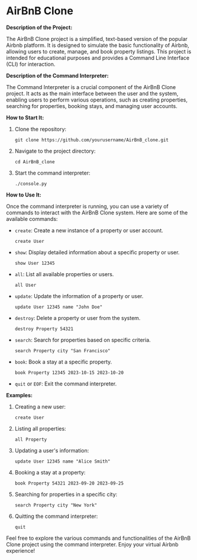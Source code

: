 # AirBnB Clone

**Description of the Project:**

The AirBnB Clone project is a simplified, text-based version of the popular Airbnb platform. It is designed to simulate the basic functionality of Airbnb, allowing users to create, manage, and book property listings. This project is intended for educational purposes and provides a Command Line Interface (CLI) for interaction.

**Description of the Command Interpreter:**

The Command Interpreter is a crucial component of the AirBnB Clone project. It acts as the main interface between the user and the system, enabling users to perform various operations, such as creating properties, searching for properties, booking stays, and managing user accounts.

**How to Start It:**

1. Clone the repository:

   ```
   git clone https://github.com/yourusername/AirBnB_clone.git
   ```

2. Navigate to the project directory:

   ```
   cd AirBnB_clone
   ```

3. Start the command interpreter:

   ```
   ./console.py
   ```

**How to Use It:**

Once the command interpreter is running, you can use a variety of commands to interact with the AirBnB Clone system. Here are some of the available commands:

- `create`: Create a new instance of a property or user account.
  ```
  create User
  ```

- `show`: Display detailed information about a specific property or user.
  ```
  show User 12345
  ```

- `all`: List all available properties or users.
  ```
  all User
  ```

- `update`: Update the information of a property or user.
  ```
  update User 12345 name "John Doe"
  ```

- `destroy`: Delete a property or user from the system.
  ```
  destroy Property 54321
  ```

- `search`: Search for properties based on specific criteria.
  ```
  search Property city "San Francisco"
  ```

- `book`: Book a stay at a specific property.
  ```
  book Property 12345 2023-10-15 2023-10-20
  ```

- `quit` or `EOF`: Exit the command interpreter.

**Examples:**

1. Creating a new user:
   ```
   create User
   ```

2. Listing all properties:
   ```
   all Property
   ```

3. Updating a user's information:
   ```
   update User 12345 name "Alice Smith"
   ```

4. Booking a stay at a property:
   ```
   book Property 54321 2023-09-20 2023-09-25
   ```

5. Searching for properties in a specific city:
   ```
   search Property city "New York"
   ```

6. Quitting the command interpreter:
   ```
   quit
   ```

Feel free to explore the various commands and functionalities of the AirBnB Clone project using the command interpreter. Enjoy your virtual Airbnb experience!

